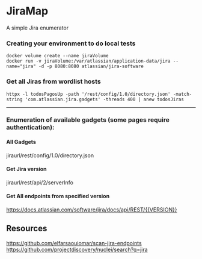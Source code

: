 # JiraMap
A simple Jira enumerator

### Creating your environment to do local tests
```
docker volume create --name jiraVolume
docker run -v jiraVolume:/var/atlassian/application-data/jira --name="jira" -d -p 8080:8080 atlassian/jira-software
```

### Get all Jiras from wordlist hosts
```
httpx -l todosPagosUp -path '/rest/config/1.0/directory.json' -match-string 'com.atlassian.jira.gadgets' -threads 400 | anew todosJiras
```
---
### Enumeration of available gadgets (some pages require authentication):

#### All Gadgets
jiraurl/rest/config/1.0/directory.json

#### Get Jira version
jiraurl/rest/api/2/serverInfo

#### Get All endpoints from specified version
https://docs.atlassian.com/software/jira/docs/api/REST/{{VERSION}}

## Resources
https://github.com/elfarsaouiomar/scan-jira-endpoints
https://github.com/projectdiscovery/nuclei/search?q=jira
